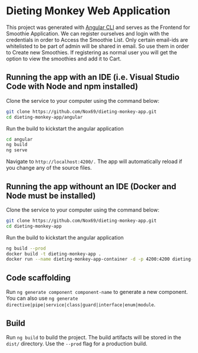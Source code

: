 # Dieting Monkey Web Application

This project was generated with [Angular CLI](https://github.com/angular/angular-cli) and serves as the Frontend for Smoothie Application.
We can register ourselves and login with the credentials in order to Access the Smoothie List.
Only certain email-ids are whitelisted to be part of admin will be shared in email. So use them in order to Create new Smoothies.
If registering as normal user you will get the option to view the smoothies and add it to Cart.

## Running the app with an IDE (i.e. Visual Studio Code with Node and npm installed)

Clone the service to your computer using the command below:
```sh
git clone https://github.com/Nox69/dieting-monkey-app.git
cd dieting-monkey-app/angular
```

Run the build to kickstart the angular application
```sh
cd angular
ng build
ng serve
```

Navigate to `http://localhost:4200/.` The app will automatically reload if you change any of the source files.

## Running the app withount an IDE (Docker and Node must be installed)

Clone the service to your computer using the command below:
```sh
git clone https://github.com/Nox69/dieting-monkey-app.git
cd dieting-monkey-app
```

Run the build to kickstart the angular application
```sh
ng build --prod
docker build -t dieting-monkey-app .
docker run --name dieting-monkey-app-container -d -p 4200:4200 dieting-monkey-app
```


## Code scaffolding

Run `ng generate component component-name` to generate a new component. You can also use `ng generate directive|pipe|service|class|guard|interface|enum|module`.

## Build

Run `ng build` to build the project. The build artifacts will be stored in the `dist/` directory. Use the `--prod` flag for a production build.
